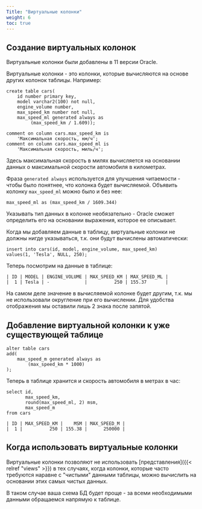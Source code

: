```yaml
---
Title: "Виртуальные колонки"
weight: 6
toc: true
---
```


## Создание виртуальных колонок


Виртуальные колонки были добавлены в 11 версии Oracle.


Виртуальные колонки - это колонки, которые вычисляются на основе других
колонок таблицы. Например:

    create table cars(
        id number primary key,
        model varchar2(100) not null,
        engine_volume number,
        max_speed_km number not null,
        max_speed_ml generated always as
             (max_speed_km / 1.609));

    comment on column cars.max_speed_km is
        'Максимальная скорость, км/ч';
    comment on column cars.max_speed_ml is
        'Максимальная скорость, миль/ч';

Здесь максимальная скорость в милях вычисляется на основании данных о
максимальной скорости автомобиля в километрах.

Фраза `generated always` используется для улучшения читаемости - чтобы
было понятнее, что колонка будет вычисляемой. Объявить колонку
`max_speed_ml` можно было и без нее:

    max_speed_ml as (max_speed_km / 1609.344)

Указывать тип данных в колонке необязательно - Oracle сможет определить
его на основании выражения, которое ее описывает.

Когда мы добавляем данные в таблицу, виртуальные колонки не должны нигде
указываться, т.к. они будут вычислены автоматически:

    insert into cars(id, model, engine_volume, max_speed_km)
    values(1, 'Tesla', NULL, 250);

Теперь посмотрим на данные в таблице:

    | ID | MODEL | ENGINE_VOLUME | MAX_SPEED_KM | MAX_SPEED_ML |
    |  1 | Tesla | -             |          250 | 155.37       |

На самом деле значение в вычисляемой колонке будет другим, т.к. мы не
использовали округление при его вычислении. Для удобства отображения мы
оставили лишь 2 знака после запятой.

## Добавление виртуальной колонки к уже существующей таблице

    alter table cars
    add(
        max_speed_m generated always as
            (max_speed_km * 1000)
    );

Теперь в таблице хранится и скорость автомобиля в метрах в час:

    select id,
           max_speed_km,
           round(max_speed_ml, 2) msm,
           max_speed_m
    from cars

    | ID | MAX_SPEED_KM |    MSM | MAX_SPEED_M |
    |  1 |          250 | 155.38 |      250000 |

## Когда использовать виртуальные колонки

Виртуальные колонки позволяют не использовать
[представления]({{< relref "views" >}}) в тех случаях, когда колонки,
которые часто требуются наравне с "чистыми" данными таблицы, можно
вычислить на основании этих самых чистых данных.

В таком случае ваша схема БД будет проще - за всеми необходимыми данными
обращаемся напрямую к таблице.
